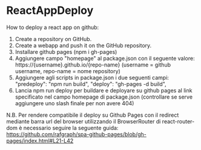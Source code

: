 # ReactAppDeploy
How to deploy a react app on github:

1) Create a repository on GitHub.
2) Create a webapp and push it on the GitHub repository.
3) Installare github pages (npm i gh-pages)
4) Aggiungere campo "homepage" al package.json con il seguente valore: 
    https://{username}.github.io/{repo-name}
    (username = github username, repo-name = nome repository)
5) Aggiungere agli scripts in package.json i due seguenti campi:
    "predeploy": "npm run build",
    "deploy": "gh-pages -d build",
6) Lancia npm run deploy per buildare e deployare su github pages al link specificato nel campo homepage di package.json (controllare se serve aggiungere uno slash finale per non avere 404)

N.B. Per rendere compatibile il deploy su Github Pages con il redirect mediante barra url del browser utilizzando il BrowserRouter di react-router-dom è necessario seguire la seguente guida: https://github.com/rafgraph/spa-github-pages/blob/gh-pages/index.html#L21-L42